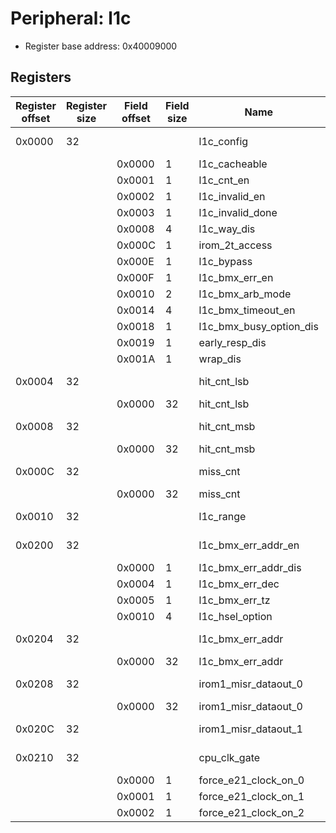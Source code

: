 # Peripheral: l1c

- Register base address: 0x40009000

## Registers

| Register offset | Register size | Field offset | Field size | Name                    | Direction  | Description           |
| --------------- | ------------- | ------------ | ---------- | ----------------------- | ---------- | --------------------- |
| 0x0000          | 32            |              |            | l1c_config              | read-write | l1c_config.           |
|                 |               | 0x0000       | 1          | l1c_cacheable           |            |
|                 |               | 0x0001       | 1          | l1c_cnt_en              |            |
|                 |               | 0x0002       | 1          | l1c_invalid_en          |            |
|                 |               | 0x0003       | 1          | l1c_invalid_done        |            |
|                 |               | 0x0008       | 4          | l1c_way_dis             |            |
|                 |               | 0x000C       | 1          | irom_2t_access          |            |
|                 |               | 0x000E       | 1          | l1c_bypass              |            |
|                 |               | 0x000F       | 1          | l1c_bmx_err_en          |            |
|                 |               | 0x0010       | 2          | l1c_bmx_arb_mode        |            |
|                 |               | 0x0014       | 4          | l1c_bmx_timeout_en      |            |
|                 |               | 0x0018       | 1          | l1c_bmx_busy_option_dis |            |
|                 |               | 0x0019       | 1          | early_resp_dis          |            |
|                 |               | 0x001A       | 1          | wrap_dis                |            |
| 0x0004          | 32            |              |            | hit_cnt_lsb             | read-write | hit_cnt_lsb.          |
|                 |               | 0x0000       | 32         | hit_cnt_lsb             |            |
| 0x0008          | 32            |              |            | hit_cnt_msb             | read-write | hit_cnt_msb.          |
|                 |               | 0x0000       | 32         | hit_cnt_msb             |            |
| 0x000C          | 32            |              |            | miss_cnt                | read-write | miss_cnt.             |
|                 |               | 0x0000       | 32         | miss_cnt                |            |
| 0x0010          | 32            |              |            | l1c_range               | read-write | l1c_range.            |
| 0x0200          | 32            |              |            | l1c_bmx_err_addr_en     | read-write | l1c_bmx_err_addr_en.  |
|                 |               | 0x0000       | 1          | l1c_bmx_err_addr_dis    |            |
|                 |               | 0x0004       | 1          | l1c_bmx_err_dec         |            |
|                 |               | 0x0005       | 1          | l1c_bmx_err_tz          |            |
|                 |               | 0x0010       | 4          | l1c_hsel_option         |            |
| 0x0204          | 32            |              |            | l1c_bmx_err_addr        | read-write | l1c_bmx_err_addr.     |
|                 |               | 0x0000       | 32         | l1c_bmx_err_addr        |            |
| 0x0208          | 32            |              |            | irom1_misr_dataout_0    | read-write | irom1_misr_dataout_0. |
|                 |               | 0x0000       | 32         | irom1_misr_dataout_0    |            |
| 0x020C          | 32            |              |            | irom1_misr_dataout_1    | read-write | irom1_misr_dataout_1. |
| 0x0210          | 32            |              |            | cpu_clk_gate            | read-write | cpu_clk_gate.         |
|                 |               | 0x0000       | 1          | force_e21_clock_on_0    |            |
|                 |               | 0x0001       | 1          | force_e21_clock_on_1    |            |
|                 |               | 0x0002       | 1          | force_e21_clock_on_2    |            |
